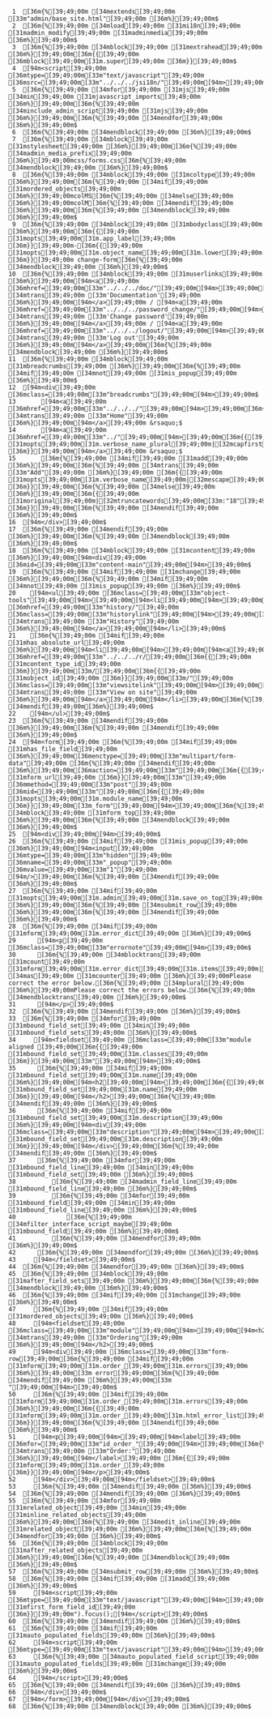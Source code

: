      1	[36m{%[39;49;00m [34mextends[39;49;00m [33m"admin/base_site.html"[39;49;00m [36m%}[39;49;00m$
     2	[36m{%[39;49;00m [34mload[39;49;00m [31mi18n[39;49;00m [31madmin_modify[39;49;00m [31madminmedia[39;49;00m [36m%}[39;49;00m$
     3	[36m{%[39;49;00m [34mblock[39;49;00m [31mextrahead[39;49;00m [36m%}[39;49;00m[36m{{[39;49;00m [36mblock[39;49;00m[31m.super[39;49;00m [36m}}[39;49;00m$
     4	[94m<script[39;49;00m [36mtype=[39;49;00m[33m"text/javascript"[39;49;00m [36msrc=[39;49;00m[33m"../../../jsi18n/"[39;49;00m[94m>[39;49;00m[94m</script>[39;49;00m$
     5	[36m{%[39;49;00m [34mfor[39;49;00m [31mjs[39;49;00m [34min[39;49;00m [31mjavascript_imports[39;49;00m [36m%}[39;49;00m[36m{%[39;49;00m [34minclude_admin_script[39;49;00m [31mjs[39;49;00m [36m%}[39;49;00m[36m{%[39;49;00m [34mendfor[39;49;00m [36m%}[39;49;00m$
     6	[36m{%[39;49;00m [34mendblock[39;49;00m [36m%}[39;49;00m$
     7	[36m{%[39;49;00m [34mblock[39;49;00m [31mstylesheet[39;49;00m [36m%}[39;49;00m[36m{%[39;49;00m [34madmin_media_prefix[39;49;00m [36m%}[39;49;00mcss/forms.css[36m{%[39;49;00m [34mendblock[39;49;00m [36m%}[39;49;00m$
     8	[36m{%[39;49;00m [34mblock[39;49;00m [31mcoltype[39;49;00m [36m%}[39;49;00m[36m{%[39;49;00m [34mif[39;49;00m [31mordered_objects[39;49;00m [36m%}[39;49;00mcolMS[36m{%[39;49;00m [34melse[39;49;00m [36m%}[39;49;00mcolM[36m{%[39;49;00m [34mendif[39;49;00m [36m%}[39;49;00m[36m{%[39;49;00m [34mendblock[39;49;00m [36m%}[39;49;00m$
     9	[36m{%[39;49;00m [34mblock[39;49;00m [31mbodyclass[39;49;00m [36m%}[39;49;00m[36m{{[39;49;00m [31mopts[39;49;00m[31m.app_label[39;49;00m [36m}}[39;49;00m-[36m{{[39;49;00m [31mopts[39;49;00m[31m.object_name[39;49;00m[31m.lower[39;49;00m [36m}}[39;49;00m change-form[36m{%[39;49;00m [34mendblock[39;49;00m [36m%}[39;49;00m$
    10	[36m{%[39;49;00m [34mblock[39;49;00m [31muserlinks[39;49;00m [36m%}[39;49;00m[94m<a[39;49;00m [36mhref=[39;49;00m[33m"../../../doc/"[39;49;00m[94m>[39;49;00m[36m{%[39;49;00m [34mtrans[39;49;00m [33m'Documentation'[39;49;00m [36m%}[39;49;00m[94m</a>[39;49;00m / [94m<a[39;49;00m [36mhref=[39;49;00m[33m"../../../password_change/"[39;49;00m[94m>[39;49;00m[36m{%[39;49;00m [34mtrans[39;49;00m [33m'Change password'[39;49;00m [36m%}[39;49;00m[94m</a>[39;49;00m / [94m<a[39;49;00m [36mhref=[39;49;00m[33m"../../../logout/"[39;49;00m[94m>[39;49;00m[36m{%[39;49;00m [34mtrans[39;49;00m [33m'Log out'[39;49;00m [36m%}[39;49;00m[94m</a>[39;49;00m[36m{%[39;49;00m [34mendblock[39;49;00m [36m%}[39;49;00m$
    11	[36m{%[39;49;00m [34mblock[39;49;00m [31mbreadcrumbs[39;49;00m [36m%}[39;49;00m[36m{%[39;49;00m [34mif[39;49;00m [34mnot[39;49;00m [31mis_popup[39;49;00m [36m%}[39;49;00m$
    12	[94m<div[39;49;00m [36mclass=[39;49;00m[33m"breadcrumbs"[39;49;00m[94m>[39;49;00m$
    13	     [94m<a[39;49;00m [36mhref=[39;49;00m[33m"../../../"[39;49;00m[94m>[39;49;00m[36m{%[39;49;00m [34mtrans[39;49;00m [33m"Home"[39;49;00m [36m%}[39;49;00m[94m</a>[39;49;00m &rsaquo;$
    14	     [94m<a[39;49;00m [36mhref=[39;49;00m[33m"../"[39;49;00m[94m>[39;49;00m[36m{{[39;49;00m [31mopts[39;49;00m[31m.verbose_name_plural[39;49;00m|[32mcapfirst[39;49;00m|[32mescape[39;49;00m [36m}}[39;49;00m[94m</a>[39;49;00m &rsaquo;$
    15	     [36m{%[39;49;00m [34mif[39;49;00m [31madd[39;49;00m [36m%}[39;49;00m[36m{%[39;49;00m [34mtrans[39;49;00m [33m"Add"[39;49;00m [36m%}[39;49;00m [36m{{[39;49;00m [31mopts[39;49;00m[31m.verbose_name[39;49;00m|[32mescape[39;49;00m [36m}}[39;49;00m[36m{%[39;49;00m [34melse[39;49;00m [36m%}[39;49;00m[36m{{[39;49;00m [31moriginal[39;49;00m|[32mtruncatewords[39;49;00m[33m:"18"[39;49;00m|[32mescape[39;49;00m [36m}}[39;49;00m[36m{%[39;49;00m [34mendif[39;49;00m [36m%}[39;49;00m$
    16	[94m</div>[39;49;00m$
    17	[36m{%[39;49;00m [34mendif[39;49;00m [36m%}[39;49;00m[36m{%[39;49;00m [34mendblock[39;49;00m [36m%}[39;49;00m$
    18	[36m{%[39;49;00m [34mblock[39;49;00m [31mcontent[39;49;00m [36m%}[39;49;00m[94m<div[39;49;00m [36mid=[39;49;00m[33m"content-main"[39;49;00m[94m>[39;49;00m$
    19	[36m{%[39;49;00m [34mif[39;49;00m [31mchange[39;49;00m [36m%}[39;49;00m[36m{%[39;49;00m [34mif[39;49;00m [34mnot[39;49;00m [31mis_popup[39;49;00m [36m%}[39;49;00m$
    20	  [94m<ul[39;49;00m [36mclass=[39;49;00m[33m"object-tools"[39;49;00m[94m>[39;49;00m[94m<li[39;49;00m[94m>[39;49;00m[94m<a[39;49;00m [36mhref=[39;49;00m[33m"history/"[39;49;00m [36mclass=[39;49;00m[33m"historylink"[39;49;00m[94m>[39;49;00m[36m{%[39;49;00m [34mtrans[39;49;00m [33m"History"[39;49;00m [36m%}[39;49;00m[94m</a>[39;49;00m[94m</li>[39;49;00m$
    21	  [36m{%[39;49;00m [34mif[39;49;00m [31mhas_absolute_url[39;49;00m [36m%}[39;49;00m[94m<li[39;49;00m[94m>[39;49;00m[94m<a[39;49;00m [36mhref=[39;49;00m[33m"../../../r/[39;49;00m[36m{{[39;49;00m [31mcontent_type_id[39;49;00m [36m}}[39;49;00m[33m/[39;49;00m[36m{{[39;49;00m [31mobject_id[39;49;00m [36m}}[39;49;00m[33m/"[39;49;00m [36mclass=[39;49;00m[33m"viewsitelink"[39;49;00m[94m>[39;49;00m[36m{%[39;49;00m [34mtrans[39;49;00m [33m"View on site"[39;49;00m [36m%}[39;49;00m[94m</a>[39;49;00m[94m</li>[39;49;00m[36m{%[39;49;00m [34mendif[39;49;00m[36m%}[39;49;00m$
    22	  [94m</ul>[39;49;00m$
    23	[36m{%[39;49;00m [34mendif[39;49;00m [36m%}[39;49;00m[36m{%[39;49;00m [34mendif[39;49;00m [36m%}[39;49;00m$
    24	[94m<form[39;49;00m [36m{%[39;49;00m [34mif[39;49;00m [31mhas_file_field[39;49;00m [36m%}[39;49;00m[36menctype=[39;49;00m[33m"multipart/form-data"[39;49;00m [36m{%[39;49;00m [34mendif[39;49;00m [36m%}[39;49;00m[36maction=[39;49;00m[33m"[39;49;00m[36m{{[39;49;00m [31mform_url[39;49;00m [36m}}[39;49;00m[33m"[39;49;00m [36mmethod=[39;49;00m[33m"post"[39;49;00m [36mid=[39;49;00m[33m"[39;49;00m[36m{{[39;49;00m [31mopts[39;49;00m[31m.module_name[39;49;00m [36m}}[39;49;00m[33m_form"[39;49;00m[94m>[39;49;00m[36m{%[39;49;00m [34mblock[39;49;00m [31mform_top[39;49;00m [36m%}[39;49;00m[36m{%[39;49;00m [34mendblock[39;49;00m [36m%}[39;49;00m$
    25	[94m<div[39;49;00m[94m>[39;49;00m$
    26	[36m{%[39;49;00m [34mif[39;49;00m [31mis_popup[39;49;00m [36m%}[39;49;00m[94m<input[39;49;00m [36mtype=[39;49;00m[33m"hidden"[39;49;00m [36mname=[39;49;00m[33m"_popup"[39;49;00m [36mvalue=[39;49;00m[33m"1"[39;49;00m [94m/>[39;49;00m[36m{%[39;49;00m [34mendif[39;49;00m [36m%}[39;49;00m$
    27	[36m{%[39;49;00m [34mif[39;49;00m [31mopts[39;49;00m[31m.admin[39;49;00m[31m.save_on_top[39;49;00m [36m%}[39;49;00m[36m{%[39;49;00m [34msubmit_row[39;49;00m [36m%}[39;49;00m[36m{%[39;49;00m [34mendif[39;49;00m [36m%}[39;49;00m$
    28	[36m{%[39;49;00m [34mif[39;49;00m [31mform[39;49;00m[31m.error_dict[39;49;00m [36m%}[39;49;00m$
    29	    [94m<p[39;49;00m [36mclass=[39;49;00m[33m"errornote"[39;49;00m[94m>[39;49;00m$
    30	    [36m{%[39;49;00m [34mblocktrans[39;49;00m [31mcount[39;49;00m [31mform[39;49;00m[31m.error_dict[39;49;00m[31m.items[39;49;00m|[32mlength[39;49;00m [34mas[39;49;00m [31mcounter[39;49;00m [36m%}[39;49;00mPlease correct the error below.[36m{%[39;49;00m [34mplural[39;49;00m [36m%}[39;49;00mPlease correct the errors below.[36m{%[39;49;00m [34mendblocktrans[39;49;00m [36m%}[39;49;00m$
    31	    [94m</p>[39;49;00m$
    32	[36m{%[39;49;00m [34mendif[39;49;00m [36m%}[39;49;00m$
    33	[36m{%[39;49;00m [34mfor[39;49;00m [31mbound_field_set[39;49;00m [34min[39;49;00m [31mbound_field_sets[39;49;00m [36m%}[39;49;00m$
    34	   [94m<fieldset[39;49;00m [36mclass=[39;49;00m[33m"module aligned [39;49;00m[36m{{[39;49;00m [31mbound_field_set[39;49;00m[31m.classes[39;49;00m [36m}}[39;49;00m[33m"[39;49;00m[94m>[39;49;00m$
    35	    [36m{%[39;49;00m [34mif[39;49;00m [31mbound_field_set[39;49;00m[31m.name[39;49;00m [36m%}[39;49;00m[94m<h2[39;49;00m[94m>[39;49;00m[36m{{[39;49;00m [31mbound_field_set[39;49;00m[31m.name[39;49;00m [36m}}[39;49;00m[94m</h2>[39;49;00m[36m{%[39;49;00m [34mendif[39;49;00m [36m%}[39;49;00m$
    36	    [36m{%[39;49;00m [34mif[39;49;00m [31mbound_field_set[39;49;00m[31m.description[39;49;00m [36m%}[39;49;00m[94m<div[39;49;00m [36mclass=[39;49;00m[33m"description"[39;49;00m[94m>[39;49;00m[36m{{[39;49;00m [31mbound_field_set[39;49;00m[31m.description[39;49;00m [36m}}[39;49;00m[94m</div>[39;49;00m[36m{%[39;49;00m [34mendif[39;49;00m [36m%}[39;49;00m$
    37	    [36m{%[39;49;00m [34mfor[39;49;00m [31mbound_field_line[39;49;00m [34min[39;49;00m [31mbound_field_set[39;49;00m [36m%}[39;49;00m$
    38	        [36m{%[39;49;00m [34madmin_field_line[39;49;00m [31mbound_field_line[39;49;00m [36m%}[39;49;00m$
    39	        [36m{%[39;49;00m [34mfor[39;49;00m [31mbound_field[39;49;00m [34min[39;49;00m [31mbound_field_line[39;49;00m [36m%}[39;49;00m$
    40	            [36m{%[39;49;00m [34mfilter_interface_script_maybe[39;49;00m [31mbound_field[39;49;00m [36m%}[39;49;00m$
    41	        [36m{%[39;49;00m [34mendfor[39;49;00m [36m%}[39;49;00m$
    42	    [36m{%[39;49;00m [34mendfor[39;49;00m [36m%}[39;49;00m$
    43	   [94m</fieldset>[39;49;00m$
    44	[36m{%[39;49;00m [34mendfor[39;49;00m [36m%}[39;49;00m$
    45	[36m{%[39;49;00m [34mblock[39;49;00m [31mafter_field_sets[39;49;00m [36m%}[39;49;00m[36m{%[39;49;00m [34mendblock[39;49;00m [36m%}[39;49;00m$
    46	[36m{%[39;49;00m [34mif[39;49;00m [31mchange[39;49;00m [36m%}[39;49;00m$
    47	   [36m{%[39;49;00m [34mif[39;49;00m [31mordered_objects[39;49;00m [36m%}[39;49;00m$
    48	   [94m<fieldset[39;49;00m [36mclass=[39;49;00m[33m"module"[39;49;00m[94m>[39;49;00m[94m<h2[39;49;00m[94m>[39;49;00m[36m{%[39;49;00m [34mtrans[39;49;00m [33m"Ordering"[39;49;00m [36m%}[39;49;00m[94m</h2>[39;49;00m$
    49	   [94m<div[39;49;00m [36mclass=[39;49;00m[33m"form-row[39;49;00m[36m{%[39;49;00m [34mif[39;49;00m [31mform[39;49;00m[31m.order_[39;49;00m[31m.errors[39;49;00m [36m%}[39;49;00m[33m error[39;49;00m[36m{%[39;49;00m [34mendif[39;49;00m [36m%}[39;49;00m[33m "[39;49;00m[94m>[39;49;00m$
    50	   [36m{%[39;49;00m [34mif[39;49;00m [31mform[39;49;00m[31m.order_[39;49;00m[31m.errors[39;49;00m [36m%}[39;49;00m[36m{{[39;49;00m [31mform[39;49;00m[31m.order_[39;49;00m[31m.html_error_list[39;49;00m [36m}}[39;49;00m[36m{%[39;49;00m [34mendif[39;49;00m [36m%}[39;49;00m$
    51	   [94m<p[39;49;00m[94m>[39;49;00m[94m<label[39;49;00m [36mfor=[39;49;00m[33m"id_order_"[39;49;00m[94m>[39;49;00m[36m{%[39;49;00m [34mtrans[39;49;00m [33m"Order:"[39;49;00m [36m%}[39;49;00m[94m</label>[39;49;00m [36m{{[39;49;00m [31mform[39;49;00m[31m.order_[39;49;00m [36m}}[39;49;00m[94m</p>[39;49;00m$
    52	   [94m</div>[39;49;00m[94m</fieldset>[39;49;00m$
    53	   [36m{%[39;49;00m [34mendif[39;49;00m [36m%}[39;49;00m$
    54	[36m{%[39;49;00m [34mendif[39;49;00m [36m%}[39;49;00m$
    55	[36m{%[39;49;00m [34mfor[39;49;00m [31mrelated_object[39;49;00m [34min[39;49;00m [31minline_related_objects[39;49;00m [36m%}[39;49;00m[36m{%[39;49;00m [34medit_inline[39;49;00m [31mrelated_object[39;49;00m [36m%}[39;49;00m[36m{%[39;49;00m [34mendfor[39;49;00m [36m%}[39;49;00m$
    56	[36m{%[39;49;00m [34mblock[39;49;00m [31mafter_related_objects[39;49;00m [36m%}[39;49;00m[36m{%[39;49;00m [34mendblock[39;49;00m [36m%}[39;49;00m$
    57	[36m{%[39;49;00m [34msubmit_row[39;49;00m [36m%}[39;49;00m$
    58	[36m{%[39;49;00m [34mif[39;49;00m [31madd[39;49;00m [36m%}[39;49;00m$
    59	   [94m<script[39;49;00m [36mtype=[39;49;00m[33m"text/javascript"[39;49;00m[94m>[39;49;00mdocument.getElementById("[36m{{[39;49;00m [31mfirst_form_field_id[39;49;00m [36m}}[39;49;00m").focus();[94m</script>[39;49;00m$
    60	[36m{%[39;49;00m [34mendif[39;49;00m [36m%}[39;49;00m$
    61	[36m{%[39;49;00m [34mif[39;49;00m [31mauto_populated_fields[39;49;00m [36m%}[39;49;00m$
    62	   [94m<script[39;49;00m [36mtype=[39;49;00m[33m"text/javascript"[39;49;00m[94m>[39;49;00m$
    63	   [36m{%[39;49;00m [34mauto_populated_field_script[39;49;00m [31mauto_populated_fields[39;49;00m [31mchange[39;49;00m [36m%}[39;49;00m$
    64	   [94m</script>[39;49;00m$
    65	[36m{%[39;49;00m [34mendif[39;49;00m [36m%}[39;49;00m$
    66	[94m</div>[39;49;00m$
    67	[94m</form>[39;49;00m[94m</div>[39;49;00m$
    68	[36m{%[39;49;00m [34mendblock[39;49;00m [36m%}[39;49;00m$

